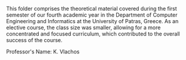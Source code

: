 This folder comprises the theoretical material covered during the first semester of our fourth academic year in the Department of Computer Engineering and Informatics at the University of Patras, Greece. 
As an elective course, the class size was smaller, allowing for a more concentrated and focused curriculum, which contributed to the overall success of the course.

Professor's Name: K. Vlachos
